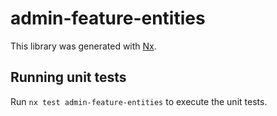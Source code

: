 # admin-feature-entities

This library was generated with [Nx](https://nx.dev).

## Running unit tests

Run `nx test admin-feature-entities` to execute the unit tests.
